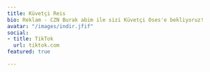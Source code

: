 ```yaml
---
title: Küvetçi Reis
bio: Reklam - CZN Burak abim ile sizi Küvetçi Oses'e bekliyoruz!
avatar: "/images/indir.jfif"
social:
- title: TikTok
  url: tiktok.com
featured: true

---
```

